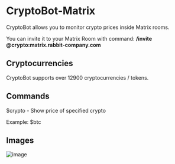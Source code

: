 # CryptoBot-Matrix
CryptoBot allows you to monitor crypto prices inside Matrix rooms.

You can invite it to your Matrix Room with command: **/invite @crypto:matrix.rabbit-company.com**

## Cryptocurrencies
CryptoBot supports over 12900 cryptocurrencies / tokens.

## Commands
$crypto - Show price of specified crypto

Example: $btc

## Images

![image](https://user-images.githubusercontent.com/44822563/191483105-3f1addd9-7b9f-45a9-9311-82f9d52c4957.png)
